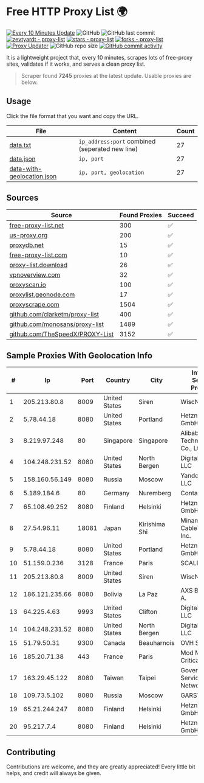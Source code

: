 
# Free HTTP Proxy List 🌍

[![Every 10 Minutes Update](https://github.com/mertguvencli/http-proxy-list/actions/workflows/main.yml/badge.svg?branch=main)](https://github.com/mertguvencli/http-proxy-list/actions/workflows/main.yml)
![GitHub](https://img.shields.io/github/license/mertguvencli/http-proxy-list)
![GitHub last commit](https://img.shields.io/github/last-commit/mertguvencli/http-proxy-list)
[![zevtyardt - proxy-list](https://img.shields.io/static/v1?label=zevtyardt&message=proxy-list&color=blue&logo=github)](https://github.com/zevtyardt/proxy-list "Go to GitHub repo")
[![stars - proxy-list](https://img.shields.io/github/stars/zevtyardt/proxy-list?style=social)](https://github.com/zevtyardt/proxy-list)
[![forks - proxy-list](https://img.shields.io/github/forks/zevtyardt/proxy-list?style=social)](https://github.com/zevtyardt/proxy-list)
[![Proxy Updater](https://github.com/zevtyardt/proxy-list/workflows/Proxy%20Updater/badge.svg)](https://github.com/zevtyardt/proxy-list/actions?query=workflow:"Proxy+Updater")
![GitHub repo size](https://img.shields.io/github/repo-size/zevtyardt/proxy-list)
[![GitHub commit activity](https://img.shields.io/github/commit-activity/m/zevtyardt/proxy-list?logo=commits)](https://github.com/zevtyardt/proxy-list/commits/main)

It is a lightweight project that, every 10 minutes, scrapes lots of free-proxy sites, validates if it works, and serves a clean proxy list.

> Scraper found **7245** proxies at the latest update. Usable proxies are below.

## Usage

Click the file format that you want and copy the URL.

|File|Content|Count|
|----|-------|-----|
|[data.txt](https://raw.githubusercontent.com/mertguvencli/http-proxy-list/main/proxy-list/data.txt)|`ip_address:port` combined (seperated new line)|27|
|[data.json](https://raw.githubusercontent.com/mertguvencli/http-proxy-list/main/proxy-list/data.json)|`ip, port`|27|
|[data-with-geolocation.json](https://raw.githubusercontent.com/mertguvencli/http-proxy-list/main/proxy-list/data-with-geolocation.json)|`ip, port, geolocation`|27|

## Sources

|Source|Found Proxies|Succeed|
|------|-------------|-------|
|[free-proxy-list.net](https://free-proxy-list.net)|300|✅|
|[us-proxy.org](https://www.us-proxy.org)|200|✅|
|[proxydb.net](http://proxydb.net)|15|✅|
|[free-proxy-list.com](https://free-proxy-list.com/?page=&port=&type%5B%5D=http&type%5B%5D=https&up_time=0&search=Search)|10|✅|
|[proxy-list.download](https://www.proxy-list.download/HTTP)|26|✅|
|[vpnoverview.com](https://vpnoverview.com/privacy/anonymous-browsing/free-proxy-servers)|32|✅|
|[proxyscan.io](https://www.proxyscan.io)|100|✅|
|[proxylist.geonode.com](https://proxylist.geonode.com/api/proxy-list?limit=300&page=1&sort_by=lastChecked&sort_type=desc&protocols=http,https)|17|✅|
|[proxyscrape.com](https://api.proxyscrape.com/v2/?request=displayproxies&protocol=http&timeout=10000&country=all&ssl=all&anonymity=all)|1504|✅|
|[github.com/clarketm/proxy-list](https://raw.githubusercontent.com/clarketm/proxy-list/master/proxy-list-raw.txt)|400|✅|
|[github.com/monosans/proxy-list](https://raw.githubusercontent.com/monosans/proxy-list/main/proxies/http.txt)|1489|✅|
|[github.com/TheSpeedX/PROXY-List](https://raw.githubusercontent.com/TheSpeedX/PROXY-List/master/http.txt)|3152|✅|


## Sample Proxies With Geolocation Info

|#|Ip|Port|Country|City|Internet Service Provider|
|-|--|----|-------|----|-------------------------|
|1|205.213.80.8|8009|United States|Siren|WiscNet|
|2|5.78.44.18|8080|United States|Portland|Hetzner Online GmbH|
|3|8.219.97.248|80|Singapore|Singapore|Alibaba (US) Technology Co., Ltd.|
|4|104.248.231.52|8080|United States|North Bergen|DigitalOcean, LLC|
|5|158.160.56.149|8080|Russia|Moscow|Yandex.Cloud LLC|
|6|5.189.184.6|80|Germany|Nuremberg|Contabo GmbH|
|7|65.108.49.252|8080|Finland|Helsinki|Hetzner Online GmbH|
|8|27.54.96.11|18081|Japan|Kirishima Shi|Minamikyusyu CableTV Net Inc.|
|9|5.78.44.18|8080|United States|Portland|Hetzner Online GmbH|
|10|51.159.0.236|3128|France|Paris|SCALEWAY|
|11|205.213.80.8|8009|United States|Siren|WiscNet|
|12|186.121.235.66|8080|Bolivia|La Paz|AXS Bolivia S. A.|
|13|64.225.4.63|9993|United States|Clifton|DigitalOcean, LLC|
|14|104.248.231.52|8080|United States|North Bergen|DigitalOcean, LLC|
|15|51.79.50.31|9300|Canada|Beauharnois|OVH SAS|
|16|185.20.71.38|443|France|Paris|Mod Mission Critical LLC|
|17|163.29.45.122|8080|Taiwan|Taipei|Government Service Network|
|18|109.73.5.102|8080|Russia|Moscow|GARSTELECOM|
|19|65.21.244.247|8080|Finland|Helsinki|Hetzner Online GmbH|
|20|95.217.7.4|8080|Finland|Helsinki|Hetzner Online GmbH|



## Contributing

Contributions are welcome, and they are greatly appreciated! Every
little bit helps, and credit will always be given.

